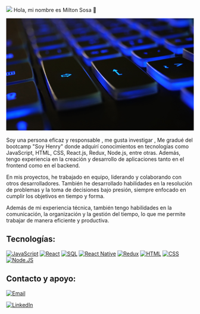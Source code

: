 
<img src="https://img.icons8.com/carbon-copy/30/000000/info.png"/> Hola, mi nombre es Milton Sosa 👋
<p align="center">
  <img src="./img/img-tecl.jpg" width="100%"  height="300">
</p>
Soy una persona eficaz y responsable  , me gusta investigar ,  Me gradué del bootcamp "Soy Henry" donde adquirí conocimientos en tecnologías como JavaScript, HTML, CSS, React.js, Redux, Node.js, entre otras. Además, tengo experiencia en la creación y desarrollo de aplicaciones tanto en el frontend como en el backend.

En mis proyectos, he trabajado en equipo, liderando y colaborando con otros desarrolladores. También he desarrollado habilidades en la resolución de problemas y la toma de decisiones bajo presión, siempre enfocado en cumplir los objetivos en tiempo y forma.

Además de mi experiencia técnica, también tengo habilidades en la comunicación, la organización y la gestión del tiempo, lo que me permite trabajar de manera eficiente y productiva.



## Tecnologías:
[![JavaScript](https://img.shields.io/badge/JavaScript-F7DF1E?style=for-the-badge&logo=javascript&logoColor=black&labelColor=F7DF1E)]()
[![React](https://img.shields.io/badge/React-61DAFB?style=for-the-badge&logo=react&logoColor=black&labelColor=61DAFB)]()
[![SQL](https://img.shields.io/badge/SQL-4479A1?style=for-the-badge&logo=postgresql&logoColor=white&labelColor=4479A1)]()
[![React Native](https://img.shields.io/badge/React_Native-61DAFB?style=for-the-badge&logo=react&logoColor=black&labelColor=61DAFB)]()
[![Redux](https://img.shields.io/badge/Redux-764ABC?style=for-the-badge&logo=redux&logoColor=white&labelColor=764ABC)]()
[![HTML](https://img.shields.io/badge/HTML-E34F26?style=for-the-badge&logo=html5&logoColor=white&labelColor=E34F26)]()
[![CSS](https://img.shields.io/badge/CSS-1572B6?style=for-the-badge&logo=css3&logoColor=white&labelColor=1572B6)]()
[![Node.JS](https://img.shields.io/badge/Node.JS-339933?style=for-the-badge&logo=node.js&logoColor=white&labelColor=101010)]()

## Contacto y apoyo:


[![Email](https://img.shields.io/badge/Email-Contacto-D14836?style=for-the-badge&logo=gmail&logoColor=white&labelColor=101010)](mailto:milton.sosa1901@gmail.com)

[![LinkedIn](https://img.shields.io/badge/LinkedIn-Sígueme-0077B5?style=for-the-badge&logo=linkedin&logoColor=white&labelColor=101010)](https://www.linkedin.com/in/milton-sosa-6b671524b//)
